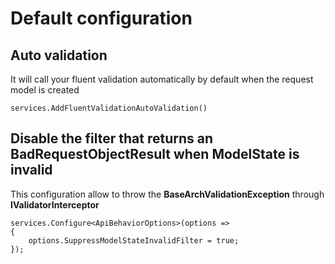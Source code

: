 ﻿
# Default configuration

## Auto validation

It will call your fluent validation automatically by default when the request model is created
```
services.AddFluentValidationAutoValidation()
```

## Disable the filter that returns an BadRequestObjectResult when ModelState is invalid

This configuration allow to throw the **BaseArchValidationException** through **IValidatorInterceptor**
```
services.Configure<ApiBehaviorOptions>(options =>
{
    options.SuppressModelStateInvalidFilter = true;
});
```


